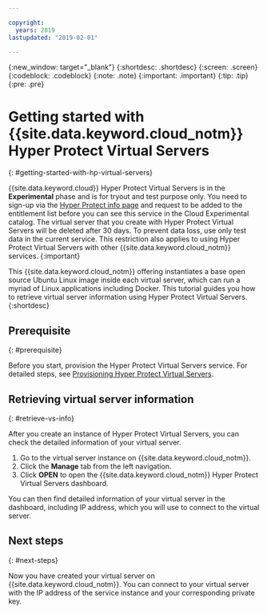 ```yaml
---

copyright:
  years: 2019
lastupdated: "2019-02-01"

---
```


{:new_window: target="_blank"}
{:shortdesc: .shortdesc}
{:screen: .screen}
{:codeblock: .codeblock}
{:note: .note}
{:important: .important}
{:tip: .tip}
{:pre: .pre}

# Getting started with {{site.data.keyword.cloud_notm}} Hyper Protect Virtual Servers
{: #getting-started-with-hp-virtual-servers}

{{site.data.keyword.cloud}} Hyper Protect Virtual Servers is in the **Experimental** phase and is for tryout and test purpose only. You need to sign-up via the [Hyper Protect info page](https://www.ibm.com/cloud/hyper-protect-services) and request to be added to the entitlement list before you can see this service in the Cloud Experimental catalog. The virtual server that you create with Hyper Protect Virtual Servers will be deleted after 30 days. To prevent data loss, use only test data in the current service. This restriction also applies to using Hyper Protect Virtual Servers with other {{site.data.keyword.cloud_notm}} services.
{:important}

<!-- {{site.data.keyword.cloud_notm}} Hyper Protect Virtual Servers is an {{site.data.keyword.cloud_notm}} service that provides highly secure virtual servers that can run Linux and Docker workloads on demand. It offers a flexible and scalable platform that allows you to quickly and easily provision and manage the virtual server of your choice, which allows for a range of capacity sizes to meet various demands of applications that run in the server.-->

This {{site.data.keyword.cloud_notm}} offering instantiates a base open source Ubuntu Linux image inside each virtual server, which can run a myriad of Linux applications including Docker. This tutorial guides you how to retrieve virtual server information using Hyper Protect Virtual Servers.
{:shortdesc}

## Prerequisite
{: #prerequisite}

Before you start, provision the Hyper Protect Virtual Servers service. For detailed steps, see [Provisioning Hyper Protect Virtual Servers](/docs/services/hp-virtual-servers/provision.html).

## Retrieving virtual server information
{: #retrieve-vs-info}

After you create an instance of Hyper Protect Virtual Servers, you can check the detailed information of your virtual server.

1. Go to the virtual server instance on {{site.data.keyword.cloud_notm}}.
2. Click the **Manage** tab from the left navigation.
3. Click **OPEN** to open the {{site.data.keyword.cloud_notm}} Hyper Protect Virtual Servers dashboard.

You can then find detailed information of your virtual server in the dashboard, including IP address, which you will use to connect to the virtual server.


## Next steps
{: #next-steps}

Now you have created your virtual server on {{site.data.keyword.cloud_notm}}. You can connect to your virtual server with the IP address of the service instance and your corresponding private key.
